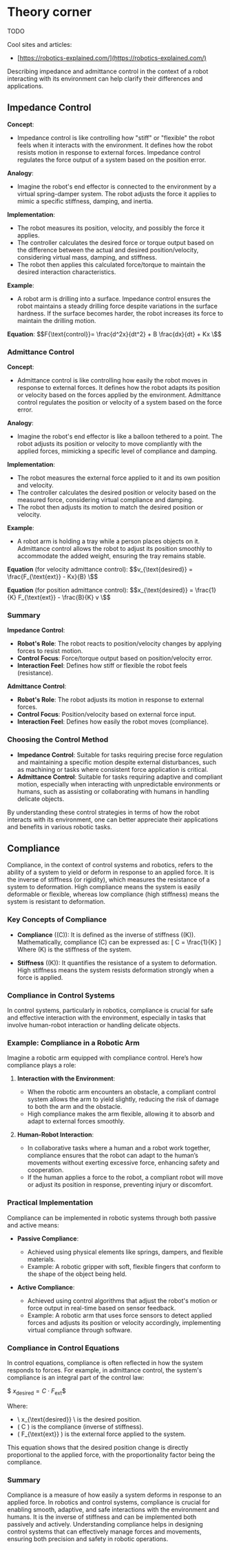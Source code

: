 # Theory corner

TODO

Cool sites and articles:
* [https://robotics-explained.com/](https://robotics-explained.com/)

Describing impedance and admittance control in the context of a robot interacting with its environment can help clarify their differences and applications.

## Impedance Control

**Concept**:
- Impedance control is like controlling how "stiff" or "flexible" the robot feels when it interacts with the environment. It defines how the robot resists motion in response to external forces.
Impedance control regulates the force output of a system based on the position error.

**Analogy**:
- Imagine the robot's end effector is connected to the environment by a virtual spring-damper system. The robot adjusts the force it applies to mimic a specific stiffness, damping, and inertia.

**Implementation**:
- The robot measures its position, velocity, and possibly the force it applies.
- The controller calculates the desired force or torque output based on the difference between the actual and desired position/velocity, considering virtual mass, damping, and stiffness.
- The robot then applies this calculated force/torque to maintain the desired interaction characteristics.

**Example**:
- A robot arm is drilling into a surface. Impedance control ensures the robot maintains a steady drilling force despite variations in the surface hardness. If the surface becomes harder, the robot increases its force to maintain the drilling motion.

**Equation**:
$$F{\text{control}}= \frac{d^2x}{dt^2} + B \frac{dx}{dt} + Kx \$$

### Admittance Control

**Concept**:
- Admittance control is like controlling how easily the robot moves in response to external forces. It defines how the robot adapts its position or velocity based on the forces applied by the environment.
Admittance control regulates the position or velocity of a system based on the force error.

**Analogy**:
- Imagine the robot's end effector is like a balloon tethered to a point. The robot adjusts its position or velocity to move compliantly with the applied forces, mimicking a specific level of compliance and damping.

**Implementation**:
- The robot measures the external force applied to it and its own position and velocity.
- The controller calculates the desired position or velocity based on the measured force, considering virtual compliance and damping.
- The robot then adjusts its motion to match the desired position or velocity.

**Example**:
- A robot arm is holding a tray while a person places objects on it. Admittance control allows the robot to adjust its position smoothly to accommodate the added weight, ensuring the tray remains stable.

**Equation** (for velocity admittance control):
$$v_{\text{desired}} = \frac{F_{\text{ext}} - Kx}{B} \$$

**Equation** (for position admittance control):
$$x_{\text{desired}} = \frac{1}{K} F_{\text{ext}} - \frac{B}{K} v \$$

### Summary

**Impedance Control**:
- **Robot's Role**: The robot reacts to position/velocity changes by applying forces to resist motion.
- **Control Focus**: Force/torque output based on position/velocity error.
- **Interaction Feel**: Defines how stiff or flexible the robot feels (resistance).

**Admittance Control**:
- **Robot's Role**: The robot adjusts its motion in response to external forces.
- **Control Focus**: Position/velocity based on external force input.
- **Interaction Feel**: Defines how easily the robot moves (compliance).

### Choosing the Control Method

- **Impedance Control**: Suitable for tasks requiring precise force regulation and maintaining a specific motion despite external disturbances, such as machining or tasks where consistent force application is critical.
- **Admittance Control**: Suitable for tasks requiring adaptive and compliant motion, especially when interacting with unpredictable environments or humans, such as assisting or collaborating with humans in handling delicate objects.

By understanding these control strategies in terms of how the robot interacts with its environment, one can better appreciate their applications and benefits in various robotic tasks.


## Compliance

Compliance, in the context of control systems and robotics, refers to the ability of a system to yield or deform in response to an applied force. It is the inverse of stiffness (or rigidity), which measures the resistance of a system to deformation. High compliance means the system is easily deformable or flexible, whereas low compliance (high stiffness) means the system is resistant to deformation.

### Key Concepts of Compliance

- **Compliance** (\(C\)): It is defined as the inverse of stiffness (\(K\)). Mathematically, compliance \(C\) can be expressed as:
  \[ C = \frac{1}{K} \]
  Where \(K\) is the stiffness of the system.

- **Stiffness** (\(K\)): It quantifies the resistance of a system to deformation. High stiffness means the system resists deformation strongly when a force is applied.

### Compliance in Control Systems

In control systems, particularly in robotics, compliance is crucial for safe and effective interaction with the environment, especially in tasks that involve human-robot interaction or handling delicate objects.

### Example: Compliance in a Robotic Arm

Imagine a robotic arm equipped with compliance control. Here’s how compliance plays a role:

1. **Interaction with the Environment**:
   - When the robotic arm encounters an obstacle, a compliant control system allows the arm to yield slightly, reducing the risk of damage to both the arm and the obstacle.
   - High compliance makes the arm flexible, allowing it to absorb and adapt to external forces smoothly.

2. **Human-Robot Interaction**:
   - In collaborative tasks where a human and a robot work together, compliance ensures that the robot can adapt to the human’s movements without exerting excessive force, enhancing safety and cooperation.
   - If the human applies a force to the robot, a compliant robot will move or adjust its position in response, preventing injury or discomfort.

### Practical Implementation

Compliance can be implemented in robotic systems through both passive and active means:

- **Passive Compliance**:
  - Achieved using physical elements like springs, dampers, and flexible materials.
  - Example: A robotic gripper with soft, flexible fingers that conform to the shape of the object being held.

- **Active Compliance**:
  - Achieved using control algorithms that adjust the robot's motion or force output in real-time based on sensor feedback.
  - Example: A robotic arm that uses force sensors to detect applied forces and adjusts its position or velocity accordingly, implementing virtual compliance through software.

### Compliance in Control Equations

In control equations, compliance is often reflected in how the system responds to forces. For example, in admittance control, the system's compliance is an integral part of the control law:

$$\ x_{\text{desired}} = C \cdot F_{\text{ext}} \$$

Where:
- \ x_{\text{desired}} \ is the desired position.
- \( C \) is the compliance (inverse of stiffness).
- \( F_{\text{ext}} \) is the external force applied to the system.

This equation shows that the desired position change is directly proportional to the applied force, with the proportionality factor being the compliance.

### Summary

Compliance is a measure of how easily a system deforms in response to an applied force. In robotics and control systems, compliance is crucial for enabling smooth, adaptive, and safe interactions with the environment and humans. It is the inverse of stiffness and can be implemented both passively and actively. Understanding compliance helps in designing control systems that can effectively manage forces and movements, ensuring both precision and safety in robotic operations.